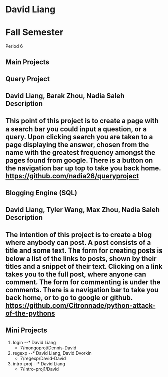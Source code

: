 David Liang
======
Fall Semester
======


Period 6


Main Projects
------


Query Project
------
David Liang, Barak Zhou, Nadia Saleh
Description
------
This point of this project is to create a page with a search bar you could input a question, or a query.  Upon clicking search you are taken to a page displaying the answer, chosen from the name with the greatest frequency amongst the pages found from google. There is a button on the navigation bar up top to take you back home.
https://github.com/nadia26/queryproject
------

Blogging Engine (SQL)
------
David Liang, Tyler Wang, Max Zhou, Nadia Saleh
Description
------
The intention of this project is to create a blog where anybody can post. A post consists of a title and some text. The form for creating posts is below a list of the links to posts, shown by their titles and a snippet of their text. Clicking on a link takes you to the full post, where anyone can comment. The form for commenting is under the comments. There is a navigation bar to take you back home, or to go to google or github.
https://github.com/Citronnade/python-attack-of-the-pythons
------


Mini Projects
------

1. login
   --* David Liang
   * 7/mongoproj/Dennis-David
2. regexp
   --* David Liang, David Dvorkin
   * 7/regexp/David-David
3. intro-proj
   --* David Liang 
   * 7/intro-proj1/David